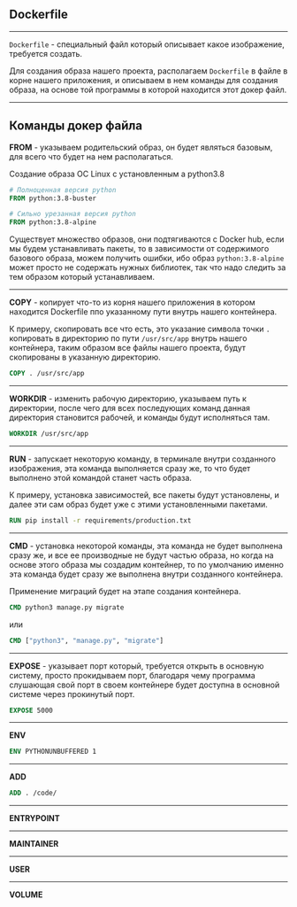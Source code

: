Dockerfile
---
---

`Dockerfile` - специальный файл который описывает какое изображение,
требуется создать.

Для создания образа нашего проекта, располагаем `Dockerfile` в файле
в корне нашего приложения, и описываем в нем команды для создания
образа, на основе той программы в которой находится этот докер файл.

---
Команды докер файла
---
**FROM** - указываем родительский образ, он будет являться базовым,
для всего что будет на нем располагаться.

Создание образа OC Linux с установленным а python3.8 

```dockerfile
# Полноценная версия python
FROM python:3.8-buster

# Сильно урезанная версия python
FROM python:3.8-alpine
```

Существует множество образов, они подтягиваются с Docker hub, если
мы будем устанавливать пакеты, то в зависимости от содержимого 
базового образа, можем получить ошибки, ибо образ `python:3.8-alpine`
может просто не содержать нужных библиотек, так что надо следить
за тем образом который устанавливаем.

---
**COPY** - копирует что-то из корня нашего приложения в котором 
находится Dockerfile ппо указанному пути внутрь нашего контейнера. 

К примеру, скопировать все что есть, это указание символа точки ` . `
копировать в директорию по пути `/usr/src/app` внутрь нашего
контейнера, таким образом все файлы нашего проекта, будут скопированы
в указанную директорию.

```dockerfile
COPY . /usr/src/app
```

---
**WORKDIR** - изменить рабочую директорию, указываем путь к 
директории, после чего для всех последующих команд данная директория
становится рабочей, и команды будут исполняться там.

```dockerfile
WORKDIR /usr/src/app
```

---
**RUN** - запускает некоторую команду, в терминале внутри созданного
изображения, эта команда выполняется сразу же, то что будет выполнено
этой командой станет часть образа.

К примеру, установка зависимостей, все пакеты будут установлены,
и далее эти сам образ будет уже с этими установленными пакетами.

```dockerfile
RUN pip install -r requirements/production.txt
```

---
**CMD** - установка некоторой команды, эта команда не будет 
выполнена сразу же, и все ее производные не будут частью образа, 
но когда на основе этого образа мы создадим контейнер, то по 
умолчанию именно эта команда будет сразу же выполнена внутри
созданного контейнера.

Применение миграций будет на этапе создания контейнера. 

```dockerfile
CMD python3 manage.py migrate
```

или

```dockerfile
CMD ["python3", "manage.py", "migrate"]
```

---
**EXPOSE** - указывает порт который, требуется открыть в основную систему,
просто прокидываем порт, благодаря чему программа слушающая свой порт в
своем контейнере будет доступна в основной системе через прокинутый порт.

```dockerfile
EXPOSE 5000
```

---
**ENV**

```dockerfile
ENV PYTHONUNBUFFERED 1
```

---
**ADD**

```dockerfile
ADD . /code/
```

---
**ENTRYPOINT**

---
**MAINTAINER**

---
**USER**

---
**VOLUME**

